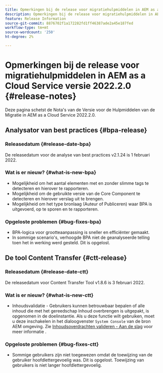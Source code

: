```yaml
---
title: Opmerkingen bij de release voor migratiehulpmiddelen in AEM as a Cloud Service versie 2022.2.0
description: Opmerkingen bij de release voor migratiehulpmiddelen in AEM as a Cloud Service versie 2022.2.0
feature: Release Information
source-git-commit: 8876702f1a172282fd1ff46387ade2a45e187fed
workflow-type: tm+mt
source-wordcount: '250'
ht-degree: 2%

---
```



# Opmerkingen bij de release voor migratiehulpmiddelen in AEM as a Cloud Service versie 2022.2.0 {#release-notes}

Deze pagina schetst de Nota&#39;s van de Versie voor de Hulpmiddelen van de Migratie in AEM as a Cloud Service 2022.2.0.

## Analysator van best practices {#bpa-release}

### Releasedatum {#release-date-bpa}

De releasedatum voor de analyse van best practices v2.1.24 is 1 februari 2022.

### Wat is er nieuw? {#what-is-new-bpa}

* Mogelijkheid om het aantal elementen met en zonder slimme tags te detecteren en hierover te rapporteren.
* Mogelijkheid om de gebruikte versie van de Core Component te detecteren en hierover verslag uit te brengen.
* Mogelijkheid om het type bronlaag (Auteur of Publiceren) waar BPA is uitgevoerd, op te sporen en te rapporteren.

### Opgeloste problemen {#bug-fixes-bpa}

* BPA-logica voor grootteaanpassing is sneller en efficiënter gemaakt.
* In sommige scenario&#39;s, verhoogde BPA niet de geanalyseerde telling toen het in werking werd gesteld. Dit is opgelost.

## De tool Content Transfer {#ctt-release}

### Releasedatum {#release-date-ctt}

De releasedatum voor Content Transfer Tool v1.8.6 is 3 februari 2022.

### Wat is er nieuw? {#what-is-new-ctt}

* Inhoudsvalidatie - Gebruikers kunnen betrouwbaar bepalen of alle inhoud die met het gereedschap Inhoud overbrengen is uitgepakt, is opgenomen in de doelinstantie. Als u deze functie wilt gebruiken, moet u deze inschakelen in het dialoogvenster `System Console` van de bron AEM omgeving. Zie [Inhoudsoverdrachten valideren - Aan de slag](https://experienceleague.adobe.com/docs/experience-manager-cloud-service/content/migration-journey/cloud-migration/content-transfer-tool/validating-content-transfers.html?lang=en#getting-started) voor meer informatie .

### Opgeloste problemen {#bug-fixes-ctt}

* Sommige gebruikers zijn niet toegewezen omdat de toewijzing van de gebruiker hoofdlettergevoelig was. Dit is opgelost. Toewijzing van gebruikers is niet langer hoofdlettergevoelig.

